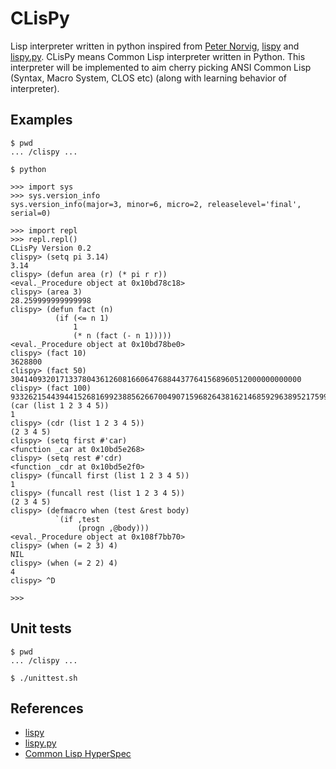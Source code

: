# CLisPy
Lisp interpreter written in python inspired from [Peter Norvig](http://norvig.com/), [lispy](http://norvig.com/lispy.html) and [lispy.py](http://norvig.com/lispy2.html). CLisPy means Common Lisp interpreter written in Python. This interpreter will be implemented to aim cherry picking ANSI Common Lisp (Syntax, Macro System, CLOS etc) (along with learning behavior of interpreter).

## Examples
```
$ pwd
... /clispy ...

$ python

>>> import sys
>>> sys.version_info
sys.version_info(major=3, minor=6, micro=2, releaselevel='final', serial=0)

>>> import repl
>>> repl.repl()
CLisPy Version 0.2
clispy> (setq pi 3.14)
3.14
clispy> (defun area (r) (* pi r r))
<eval._Procedure object at 0x10bd78c18>
clispy> (area 3)
28.259999999999998
clispy> (defun fact (n)
          (if (<= n 1)
              1
              (* n (fact (- n 1)))))
<eval._Procedure object at 0x10bd78be0>
clispy> (fact 10)
3628800
clispy> (fact 50)
30414093201713378043612608166064768844377641568960512000000000000
clispy> (fact 100)
93326215443944152681699238856266700490715968264381621468592963895217599993229915608941463976156518286253697920827223758251185210916864000000000000000000000000clispy> (car (list 1 2 3 4 5))
1
clispy> (cdr (list 1 2 3 4 5))
(2 3 4 5)
clispy> (setq first #'car)
<function _car at 0x10bd5e268>
clispy> (setq rest #'cdr)
<function _cdr at 0x10bd5e2f0>
clispy> (funcall first (list 1 2 3 4 5))
1
clispy> (funcall rest (list 1 2 3 4 5))
(2 3 4 5)
clispy> (defmacro when (test &rest body)
          `(if ,test
               (progn ,@body)))
<eval._Procedure object at 0x108f7bb70>
clispy> (when (= 2 3) 4)
NIL
clispy> (when (= 2 2) 4)
4
clispy> ^D

>>>
```

## Unit tests
```
$ pwd
... /clispy ...

$ ./unittest.sh
```

## References
- [lispy](http://norvig.com/lispy.html)
- [lispy.py](http://norvig.com/lispy2.html)
- [Common Lisp HyperSpec](http://www.lispworks.com/documentation/HyperSpec/Front/index.htm)

